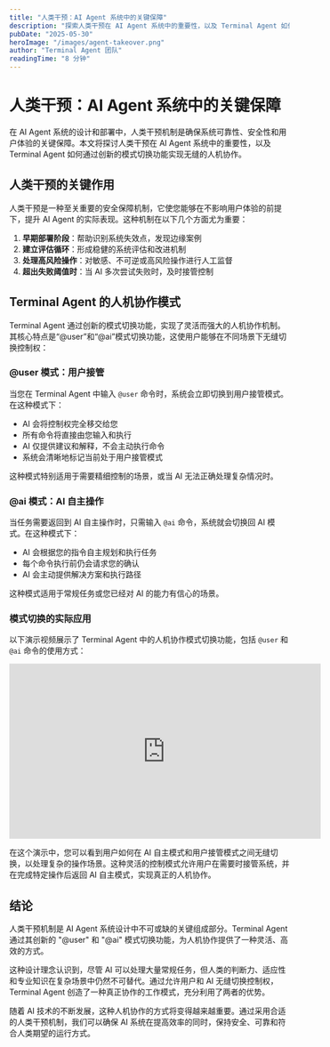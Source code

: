 ```yaml
---
title: "人类干预：AI Agent 系统中的关键保障"
description: "探索人类干预在 AI Agent 系统中的重要性，以及 Terminal Agent 如何通过模式切换实现无缝人机协作"
pubDate: "2025-05-30"
heroImage: "/images/agent-takeover.png"
author: "Terminal Agent 团队"
readingTime: "8 分钟"
---
```


# 人类干预：AI Agent 系统中的关键保障

在 AI Agent 系统的设计和部署中，人类干预机制是确保系统可靠性、安全性和用户体验的关键保障。本文将探讨人类干预在 AI Agent 系统中的重要性，以及 Terminal Agent 如何通过创新的模式切换功能实现无缝的人机协作。

## 人类干预的关键作用

人类干预是一种至关重要的安全保障机制，它使您能够在不影响用户体验的前提下，提升 AI Agent 的实际表现。这种机制在以下几个方面尤为重要：

1. **早期部署阶段**：帮助识别系统失效点，发现边缘案例
2. **建立评估循环**：形成稳健的系统评估和改进机制
3. **处理高风险操作**：对敏感、不可逆或高风险操作进行人工监督
4. **超出失败阈值时**：当 AI 多次尝试失败时，及时接管控制

## Terminal Agent 的人机协作模式

Terminal Agent 通过创新的模式切换功能，实现了灵活而强大的人机协作机制。其核心特点是“@user”和“@ai”模式切换功能，这使用户能够在不同场景下无缝切换控制权：

### @user 模式：用户接管

当您在 Terminal Agent 中输入 `@user` 命令时，系统会立即切换到用户接管模式。在这种模式下：

- AI 会将控制权完全移交给您
- 所有命令将直接由您输入和执行
- AI 仅提供建议和解释，不会主动执行命令
- 系统会清晰地标记当前处于用户接管模式

这种模式特别适用于需要精细控制的场景，或当 AI 无法正确处理复杂情况时。

### @ai 模式：AI 自主操作

当任务需要返回到 AI 自主操作时，只需输入 `@ai` 命令，系统就会切换回 AI 模式。在这种模式下：

- AI 会根据您的指令自主规划和执行任务
- 每个命令执行前仍会请求您的确认
- AI 会主动提供解决方案和执行路径

这种模式适用于常规任务或您已经对 AI 的能力有信心的场景。

### 模式切换的实际应用

以下演示视频展示了 Terminal Agent 中的人机协作模式切换功能，包括 `@user` 和 `@ai` 命令的使用方式：

<iframe width="560" height="315" src="https://www.youtube.com/embed/BlfX0-rMDHk" title="Terminal Agent 人机协作模式演示" frameborder="0" allow="accelerometer; autoplay; clipboard-write; encrypted-media; gyroscope; picture-in-picture" allowfullscreen></iframe>

在这个演示中，您可以看到用户如何在 AI 自主模式和用户接管模式之间无缝切换，以处理复杂的操作场景。这种灵活的控制模式允许用户在需要时接管系统，并在完成特定操作后返回 AI 自主模式，实现真正的人机协作。

## 结论

人类干预机制是 AI Agent 系统设计中不可或缺的关键组成部分。Terminal Agent 通过其创新的 "@user" 和 "@ai" 模式切换功能，为人机协作提供了一种灵活、高效的方式。

这种设计理念认识到，尽管 AI 可以处理大量常规任务，但人类的判断力、适应性和专业知识在复杂场景中仍然不可替代。通过允许用户和 AI 无缝切换控制权，Terminal Agent 创造了一种真正协作的工作模式，充分利用了两者的优势。

随着 AI 技术的不断发展，这种人机协作的方式将变得越来越重要。通过采用合适的人类干预机制，我们可以确保 AI 系统在提高效率的同时，保持安全、可靠和符合人类期望的运行方式。

